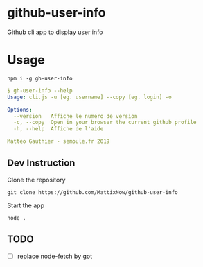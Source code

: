 # github-user-info
Github cli app to display user info

# Usage
`npm i -g gh-user-info`
```yaml
$ gh-user-info --help
Usage: cli.js -u [eg. username] --copy [eg. login] -o

Options:
  --version   Affiche le numéro de version                             [booléen]
  -c, --copy  Open in your browser the current github profile
  -h, --help  Affiche de l'aide                                        [booléen]

Mattèo Gauthier - semoule.fr 2019
```

## Dev Instruction

Clone the repository

`git clone https://github.com/MattixNow/github-user-info`

Start the app

`node .`


## TODO
- [ ] replace node-fetch by got
